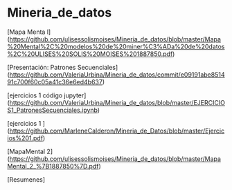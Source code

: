 # Mineria_de_datos

[Mapa Menta l] (https://github.com/ulisessolismoises/Mineria_de_datos/blob/master/Mapa%20Mental%2C%20modelos%20de%20miner%C3%ADa%20de%20datos%2C%20ULISES%20SOLIS%20MOISES%201887850.pdf)

[Presentación: Patrones Secuenciales] (https://github.com/ValeriaUrbina/Mineria_de_datos/commit/e09191abe851491c700f60c05a41c36e6ed4b637)

[ejercicios  1 código jupyter] (https://github.com/ValeriaUrbina/Mineria_de_datos/blob/master/EJERCICIOS1_PatronesSecuenciales.ipynb)

[ejercicios 1 ] (https://github.com/MarleneCalderon/Mineria_de_Datos/blob/master/Ejercicios%201.pdf)

[MapaMental 2]  (https://github.com/ulisessolismoises/Mineria_de_datos/blob/master/MapaMental_2_%7B1887850%7D.pdf)

[Resumenes] 

